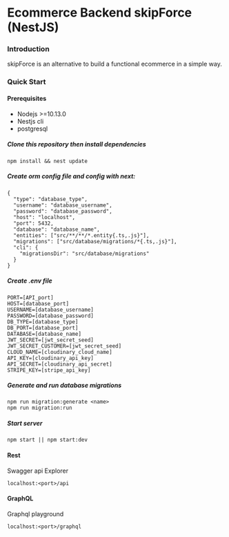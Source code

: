 # Ecommerce Backend skipForce (NestJS)

### Introduction
skipForce is an alternative to build a functional ecommerce in a simple way.

### Quick Start
#### Prerequisites

* Nodejs >=10.13.0
* Nestjs cli
* postgresql

##### Clone this repository then install dependencies


    npm install && nest update


##### Create orm config file and config with next: 
```
{
  "type": "database_type",
  "username": "database_username",
  "password": "database_password",
  "host": "localhost",
  "port": 5432,
  "database": "database_name",
  "entities": ["src/**/**/*.entity{.ts,.js}"],
  "migrations": ["src/database/migrations/*{.ts,.js}"],
  "cli": {
    "migrationsDir": "src/database/migrations"
  }
}
```
##### Create .env file
```
PORT=[API_port]
HOST=[database_port]
USERNAME=[database_username]
PASSWORD=[database_password]
DB_TYPE=[database_type]
DB_PORT=[database_port]
DATABASE=[database_name]
JWT_SECRET=[jwt_secret_seed]
JWT_SECRET_CUSTOMER=[jwt_secret_seed]
CLOUD_NAME=[cloudinary_cloud_name]
API_KEY=[cloudinary_api_key]
API_SECRET=[cloudinary_api_secret]
STRIPE_KEY=[stripe_api_key]
```
##### Generate and run database migrations
```
npm run migration:generate <name>
npm run migration:run
```
##### Start server 
      
    npm start || npm start:dev 

#### Rest

Swagger api Explorer 

    localhost:<port>/api

#### GraphQL

Graphql playground

    localhost:<port>/graphql